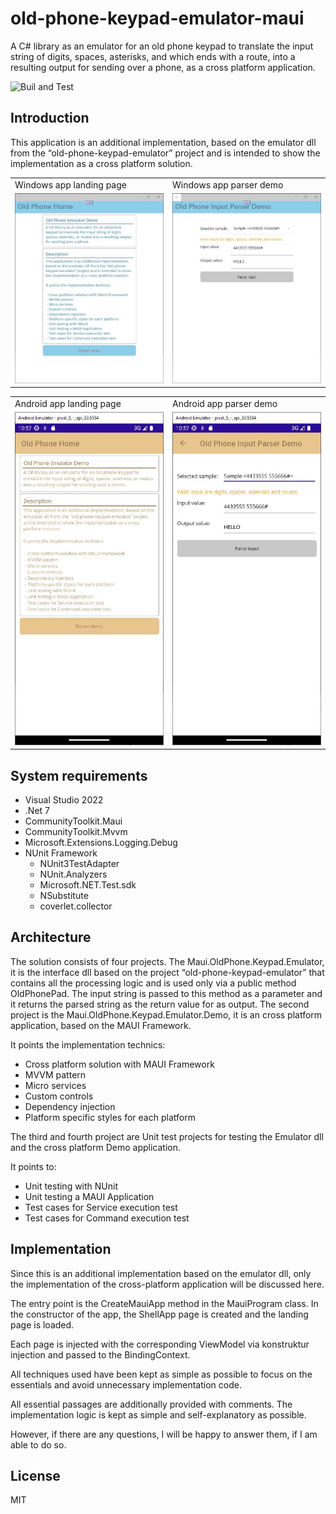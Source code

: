 # old-phone-keypad-emulator-maui
A C# library as an emulator for an old phone keypad to translate the input string of digits, spaces, asterisks, and which ends with a route, into a resulting output for sending over a phone, as a cross platform application.

![Buil and Test](https://github.com/AndrePann/old-phone-keypad-emulator-maui/actions/workflows/dotnet-desktop.yml/badge.svg)

## Introduction
This application is an additional implementation, based on the emulator dll from the “old-phone-keypad-emulator” project and is intended to show the implementation as a cross platform solution.

<table>
  <tr>
     <td>Windows app landing page</td>
     <td>Windows app parser demo</td>
  </tr>
  <tr>
    <td><img src="docs/images/WindowsApp.JPG" width=400 ></td>
    <td><img src="docs/images/WindowsAppDemo.JPG" width=400 ></td>
  </tr>
 </table>
 
 
 <table>
  <tr>
     <td>Android app landing page</td>
     <td>Android app parser demo</td>
  </tr>
  <tr>
    <td><img src="docs/images/AndroidApp.JPG" width=300 ></td>
    <td><img src="docs/images/AndroidAppDemo.JPG" width=300 ></td>
  </tr>
 </table>


## System requirements
* Visual Studio 2022
* .Net 7
* CommunityToolkit.Maui 
* CommunityToolkit.Mvvm 
* Microsoft.Extensions.Logging.Debug 
* NUnit Framework
  * NUnit3TestAdapter
  * NUnit.Analyzers
  * Microsoft.NET.Test.sdk
  * NSubstitute
  * coverlet.collector

## Architecture
The solution consists of four projects. 
The Maui.OldPhone.Keypad.Emulator, it is the interface dll based on the project “old-phone-keypad-emulator” that contains all the processing logic and is used only via a public method OldPhonePad. The input string is passed to this method as a parameter and it returns the parsed string as the return value for as output.
The second project is the Maui.OldPhone.Keypad.Emulator.Demo, it is an cross platform application, based on the MAUI Framework. 

It points the implementation technics:
* Cross platform solution with MAUI Framework
* MVVM pattern
* Micro services
* Custom controls
* Dependency injection
* Platform specific styles for each platform

The third and fourth project are Unit test projects for testing the Emulator dll and the cross platform Demo application.

It points to:
* Unit testing with NUnit
* Unit testing a MAUI Application
* Test cases for Service execution test
* Test cases for Command execution test

## Implementation
Since this is an additional implementation based on the emulator dll, only the implementation of the cross-platform application will be discussed here. 

The entry point is the CreateMauiApp method in the MauiProgram class. In the constructor of the app, the ShellApp page is created and the landing page is loaded. 

Each page is injected with the corresponding ViewModel via konstruktur injection and passed to the BindingContext. 

All techniques used have been kept as simple as possible to focus on the essentials and avoid unnecessary implementation code. 

All essential passages are additionally provided with comments. The implementation logic is kept as simple and self-explanatory as possible. 

However, if there are any questions, I will be happy to answer them, if I am able to do so.

## License
MIT


